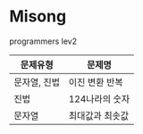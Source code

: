 # Misong

programmers lev2

| 문제유형     | 문제명          |
| ------------ | --------------- |
| 문자열, 진법 | 이진 변환 반복  |
| 진법         | 124나라의 숫자  |
| 문자열       | 최대값과 최솟값 |
